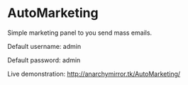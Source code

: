 # AutoMarketing
Simple marketing panel to you send mass emails.

Default username: admin

Default password: admin




Live demonstration: http://anarchymirror.tk/AutoMarketing/
